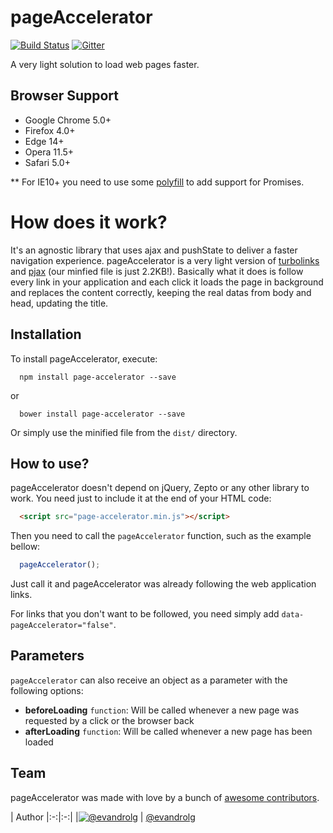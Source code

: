# pageAccelerator
[![Build
Status](https://travis-ci.org/Easyfood/pageAccelerator.svg?branch=master)](https://travis-ci.org/Easyfood/pageAccelerator)
[![Gitter](https://badges.gitter.im/Join%20Chat.svg)](https://gitter.im/evandrolg/pageAccelerator?utm_source=badge&utm_medium=badge&utm_campaign=pr-badge&utm_content=badge)

A very light solution to load web pages faster.

## Browser Support
- Google Chrome 5.0+
- Firefox 4.0+
- Edge 14+
- Opera 11.5+
- Safari 5.0+

** For IE10+ you need to use some [polyfill](https://qa.polyfill.io/v2/docs/) to add support for Promises.

# How does it work?
It's an agnostic library that uses ajax and pushState to deliver a faster navigation experience. pageAccelerator is a very light version of [turbolinks](https://github.com/turbolinks/turbolinks) and [pjax](https://github.com/defunkt/jquery-pjax) (our minfied file is just 2.2KB!). Basically what it does is follow every link in your application and each click it loads the page in background and replaces the content correctly, keeping the real datas from body and head, updating the title.

## Installation
To install pageAccelerator, execute:

```shell
  npm install page-accelerator --save
```

or

```shell
  bower install page-accelerator --save
```

Or simply use the minified file from the `dist/` directory.

## How to use?
pageAccelerator doesn't depend on jQuery, Zepto or any other library to work. You need just to include it at the end of your HTML code:

```html
  <script src="page-accelerator.min.js"></script>
```

Then you need to call the `pageAccelerator` function, such as the example bellow:

```js
  pageAccelerator();
```

Just call it and pageAccelerator was already following the web application links.

For links that you don't want to be followed, you need simply add `data-pageAccelerator="false"`.

## Parameters
`pageAccelerator` can also receive an object as a parameter with the following options:
* **beforeLoading** <code>function</code>: Will be called whenever a new page was requested by a click or the browser back
* **afterLoading** <code>function</code>: Will be called whenever a new page has been loaded

## Team
pageAccelerator was made with love by a bunch of [awesome contributors](https://github.com/EasyFood/pageAccelerator/graphs/contributors).

| Author
|:-:|:-:|
|[![@evandrolg](https://avatars3.githubusercontent.com/u/444054?v=3&amp;s=96)](https://github.com/evandrolg)
| [@evandrolg](https://github.com/evandrolg)


